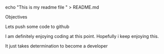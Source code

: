 echo "This is my readme file " > README.md

Objectives

Lets push some code to github

I am definitely enjoying coding at this point. Hopefully i keep enjoying this.

It just takes determination to become a developer
